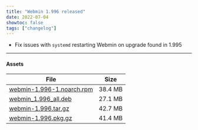 ```yaml
---
title: "Webmin 1.996 released"
date: 2022-07-04
showtoc: false
tags: ["changelog"]
---
```


* Fix issues with `systemd` restarting Webmin on upgrade found in 1.995

---

#### Assets

| File                       | Size |
| -------------------------- | -----|
|[webmin-1.996-1.noarch.rpm](https://github.com/webmin/webmin/releases/download/1.996/webmin-1.996-1.noarch.rpm) | 38.4 MB |
|[webmin_1.996_all.deb](https://github.com/webmin/webmin/releases/download/1.996/webmin_1.996_all.deb) | 27.1 MB |
|[webmin-1.996.tar.gz](https://github.com/webmin/webmin/releases/download/1.996/webmin-1.996.tar.gz) | 42.7 MB |
|[webmin-1.996.pkg.gz](https://github.com/webmin/webmin/releases/download/1.996/webmin-1.996.pkg.gz) | 41.4 MB |

